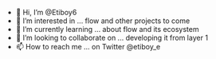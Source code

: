 - 👋 Hi, I’m @Etiboy6
- 👀 I’m interested in ... flow and other projects to come 
- 🌱 I’m currently learning ... about flow and its ecosystem 
- 💞️ I’m looking to collaborate on ... developing it from layer 1
- 📫 How to reach me ... on Twitter @etiboy_e

<!---
Etiboy6/Etiboy6 is a ✨ special ✨ repository because its `README.md` (this file) appears on your GitHub profile.
You can click the Preview link to take a look at your changes.
--->
